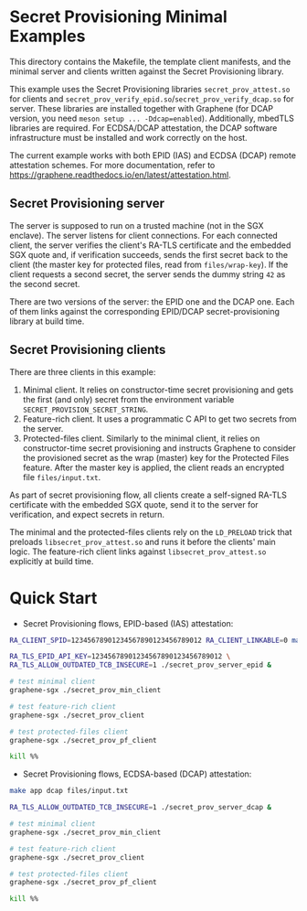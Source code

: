 # Secret Provisioning Minimal Examples

This directory contains the Makefile, the template client manifests, and the
minimal server and clients written against the Secret Provisioning library.

This example uses the Secret Provisioning libraries `secret_prov_attest.so` for
clients and `secret_prov_verify_epid.so`/`secret_prov_verify_dcap.so` for
server. These libraries are installed together with Graphene (for DCAP version,
you need `meson setup ... -Ddcap=enabled`). Additionally, mbedTLS libraries are
required. For ECDSA/DCAP attestation, the DCAP software infrastructure must be
installed and work correctly on the host.

The current example works with both EPID (IAS) and ECDSA (DCAP) remote
attestation schemes. For more documentation, refer to
https://graphene.readthedocs.io/en/latest/attestation.html.

## Secret Provisioning server

The server is supposed to run on a trusted machine (not in the SGX enclave). The
server listens for client connections. For each connected client, the server
verifies the client's RA-TLS certificate and the embedded SGX quote and, if
verification succeeds, sends the first secret back to the client (the master key
for protected files, read from `files/wrap-key`). If the client requests a
second secret, the server sends the dummy string `42` as the second secret.

There are two versions of the server: the EPID one and the DCAP one. Each of
them links against the corresponding EPID/DCAP secret-provisioning library at
build time.


## Secret Provisioning clients

There are three clients in this example:

1. Minimal client. It relies on constructor-time secret provisioning and gets
   the first (and only) secret from the environment variable
   `SECRET_PROVISION_SECRET_STRING`.
2. Feature-rich client. It uses a programmatic C API to get two secrets from the
   server.
3. Protected-files client. Similarly to the minimal client, it relies on
   constructor-time secret provisioning and instructs Graphene to consider the
   provisioned secret as the wrap (master) key for the Protected Files feature.
   After the master key is applied, the client reads an encrypted file
   `files/input.txt`.

As part of secret provisioning flow, all clients create a self-signed RA-TLS
certificate with the embedded SGX quote, send it to the server for verification,
and expect secrets in return.

The minimal and the protected-files clients rely on the `LD_PRELOAD` trick that
preloads `libsecret_prov_attest.so` and runs it before the clients' main logic.
The feature-rich client links against `libsecret_prov_attest.so` explicitly at
build time.

# Quick Start

- Secret Provisioning flows, EPID-based (IAS) attestation:

```sh
RA_CLIENT_SPID=12345678901234567890123456789012 RA_CLIENT_LINKABLE=0 make app epid files/input.txt

RA_TLS_EPID_API_KEY=12345678901234567890123456789012 \
RA_TLS_ALLOW_OUTDATED_TCB_INSECURE=1 ./secret_prov_server_epid &

# test minimal client
graphene-sgx ./secret_prov_min_client

# test feature-rich client
graphene-sgx ./secret_prov_client

# test protected-files client
graphene-sgx ./secret_prov_pf_client

kill %%
```

- Secret Provisioning flows, ECDSA-based (DCAP) attestation:

```sh
make app dcap files/input.txt

RA_TLS_ALLOW_OUTDATED_TCB_INSECURE=1 ./secret_prov_server_dcap &

# test minimal client
graphene-sgx ./secret_prov_min_client

# test feature-rich client
graphene-sgx ./secret_prov_client

# test protected-files client
graphene-sgx ./secret_prov_pf_client

kill %%
```
